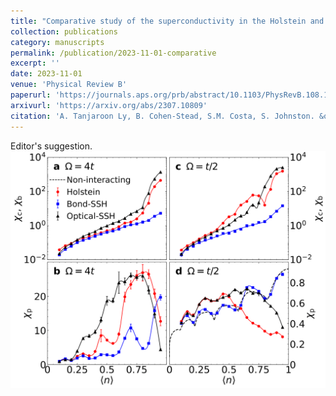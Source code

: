 ```yaml
---
title: "Comparative study of the superconductivity in the Holstein and optical Su-Schrieffer-Heeger models"
collection: publications
category: manuscripts
permalink: /publication/2023-11-01-comparative
excerpt: ''
date: 2023-11-01
venue: 'Physical Review B'
paperurl: 'https://journals.aps.org/prb/abstract/10.1103/PhysRevB.108.184501'
arxivurl: 'https://arxiv.org/abs/2307.10809'
citation: 'A. Tanjaroon Ly, B. Cohen-Stead, S.M. Costa, S. Johnston. &quot;Comparative study of the superconductivity in the Holstein and optical Su-Schrieffer-Heeger models.&quot; <i>Physical Review B</i>. 108, 184501 (2023)'
---
```

Editor's suggestion.
![](/images/comparative_sc_fig1.png)
